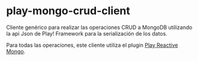 play-mongo-crud-client
======================

Cliente genérico para realizar las operaciones CRUD a MongoDB utilizando la api Json de Play! Framework para la serialización de los datos.

Para todas las operaciones, este cliente utiliza el plugin [Play Reactive Mongo](https://github.com/ReactiveMongo/Play-ReactiveMongo).
